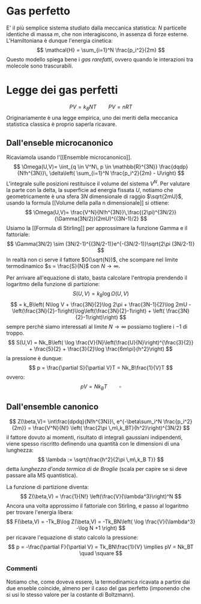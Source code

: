 # Gas perfetto
E' il più semplice sistema studiato dalla meccanica statistica:
$N$ particelle identiche di massa $m$, che non interagiscono, in assenza di forze esterne.
L'Hamiltoniana è dunque l'energia cinetica:
$$
\mathcal{H} = \sum_{i=1}^N \frac{p_i^2}{2m}
$$
Questo modello spiega bene i _gas rarefatti_, ovvero quando le interazioni tra molecole sono trascurabili.

# Legge dei gas perfetti
$$
PV = k_BNT \qquad PV=nRT
$$
Originariamente è una legge empirica, uno dei meriti della meccanica statistica classica è proprio saperla ricavare.

## Dall'enseble microcanonico
Ricaviamola usando l'[[Ensemble microcanonico]].
$$
\Omega(U,V)= \iint_{q \in V^N\, p \in \mathbb{R}^{3N}} \frac{dqdp}{N!h^{3N}}\,  \delta\left( \sum_{i=1}^N \frac{p_i^2}{2m} - U\right) 
$$
L'integrale sulle posizioni restituisce il volume del sistema $V^N$. Per valutare la parte con la delta, la superficie ad energia fissata $U$, notiamo che geometricamente è una sfera $3N$ dimensionale di raggio $\sqrt{2mU}$, usando la formula [[Volume della palla n dimensionale]] si ottiene:
$$
\Omega(U,V)= \frac{V^N}{N!h^{3N}}\,\frac{(2\pi)^{3N/2}}{\Gamma(3N/2)}(2mU)^{(3N-1)/2}
$$
Usiamo la [[Formula di Stirling]] per approssimare la funzione Gamma e il fattoriale:
$$
\Gamma(3N/2) \sim (3N/2-1)^{(3N/2-1)}e^{-(3N/2-1)}\sqrt{2\pi (3N/2-1)}
$$
In realtà non ci serve il fattore $O(\sqrt{N})$, che scompare nel limite termodinamico $s = \frac{S}{N}$ con $N\to\infty$.

Per arrivare all'equazione di stato, basta calcolare l'entropia prendendo il logaritmo della funzione di partizione:
$$
S(U,V)= k_B \log \Omega(U,V)
$$
$$
= k_B\left( N\log V + \frac{3N}{2}\log 2\pi + \frac{3N-1}{2}\log 2mU -\left(\frac{3N}{2}-1\right)\log\left(\frac{3N}{2}-1\right) + \left( \frac{3N}{2}-1\right)\right)
$$
sempre perchè siamo interessati al limite $N\to\infty$ possiamo togliere i $-1$ di troppo.
$$
S(U,V) = Nk_B\left( \log  \frac{V}{N}\left(\frac{U}{N}\right)^{\frac{3}{2}}   + \frac{5}{2} + \frac{3}{2}\log \frac{6m\pi}{h^2}\right)
$$
la pressione è dunque:
$$
p = \frac{\partial S}{\partial V}T = Nk_B\frac{1}{V}T
$$
ovvero:
$$
pV = Nk_BT \qquad \square
$$
## Dall'ensemble canonico
$$
Z(\beta,V)= \int\frac{dpdq}{N!h^{3N}}\, e^{-\beta\sum_i^N \frac{p_i^2}{2m}} = \frac{V^N}{N!} \left(  \frac{2\pi \,m\,k_BT}{h^2}\right)^{3N/2}
$$
il fattore dovuto ai momenti, risultato di integrali gaussiani indipendenti, viene spesso riscritto definendo una quantità con le dimensioni di una lunghezza:
$$
\lambda := \sqrt{\frac{h^2}{2\pi \,m\,k_B T}}
$$
detta _lunghezza d'onda termica di de Broglie_ (scala per capire se si deve passare alla MS quantistica).

La funzione di partizione diventa:
$$
Z(\beta,V) = \frac{1}{N!} \left(\frac{V}{\lambda^3}\right)^N
$$
Ancora una volta approssimo il fattoriale con Stirling, e passo al logaritmo per trovare l'energia libera:
$$
F(\beta,V) = -Tk_B\log Z(\beta,V) = -Tk_BN\left( \log \frac{V}{\lambda^3} -\log N +1 \right)
$$
per ricavare l'equazione di stato calcolo la pressione:
$$
p = -\frac{\partial F}{\partial V} = Tk_BN\frac{1}{V} \implies pV = Nk_BT \quad \square
$$

### Commenti 
Notiamo che, come doveva essere, la termodinamica ricavata a partire dai due enseble coincide, almeno per il caso del gas perfetto (imponendo che si usi lo stesso valore per la costante di Boltzmann).

